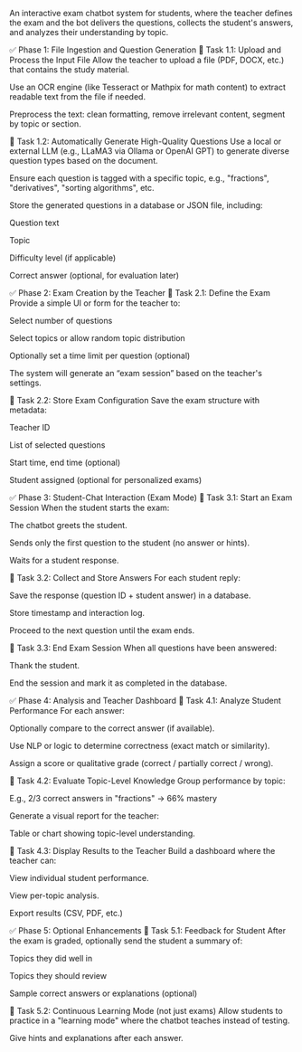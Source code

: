 An interactive exam chatbot system for students, where the teacher defines the exam and the bot delivers the questions, collects the student's answers, and analyzes their understanding by topic.

✅ Phase 1: File Ingestion and Question Generation
🔹 Task 1.1: Upload and Process the Input File
Allow the teacher to upload a file (PDF, DOCX, etc.) that contains the study material.

Use an OCR engine (like Tesseract or Mathpix for math content) to extract readable text from the file if needed.

Preprocess the text: clean formatting, remove irrelevant content, segment by topic or section.

🔹 Task 1.2: Automatically Generate High-Quality Questions
Use a local or external LLM (e.g., LLaMA3 via Ollama or OpenAI GPT) to generate diverse question types based on the document.

Ensure each question is tagged with a specific topic, e.g., "fractions", "derivatives", "sorting algorithms", etc.

Store the generated questions in a database or JSON file, including:

Question text

Topic

Difficulty level (if applicable)

Correct answer (optional, for evaluation later)

✅ Phase 2: Exam Creation by the Teacher
🔹 Task 2.1: Define the Exam
Provide a simple UI or form for the teacher to:

Select number of questions

Select topics or allow random topic distribution

Optionally set a time limit per question (optional)

The system will generate an “exam session” based on the teacher's settings.

🔹 Task 2.2: Store Exam Configuration
Save the exam structure with metadata:

Teacher ID

List of selected questions

Start time, end time (optional)

Student assigned (optional for personalized exams)

✅ Phase 3: Student-Chat Interaction (Exam Mode)
🔹 Task 3.1: Start an Exam Session
When the student starts the exam:

The chatbot greets the student.

Sends only the first question to the student (no answer or hints).

Waits for a student response.

🔹 Task 3.2: Collect and Store Answers
For each student reply:

Save the response (question ID + student answer) in a database.

Store timestamp and interaction log.

Proceed to the next question until the exam ends.

🔹 Task 3.3: End Exam Session
When all questions have been answered:

Thank the student.

End the session and mark it as completed in the database.

✅ Phase 4: Analysis and Teacher Dashboard
🔹 Task 4.1: Analyze Student Performance
For each answer:

Optionally compare to the correct answer (if available).

Use NLP or logic to determine correctness (exact match or similarity).

Assign a score or qualitative grade (correct / partially correct / wrong).

🔹 Task 4.2: Evaluate Topic-Level Knowledge
Group performance by topic:

E.g., 2/3 correct answers in "fractions" → 66% mastery

Generate a visual report for the teacher:

Table or chart showing topic-level understanding.

🔹 Task 4.3: Display Results to the Teacher
Build a dashboard where the teacher can:

View individual student performance.

View per-topic analysis.

Export results (CSV, PDF, etc.)

✅ Phase 5: Optional Enhancements
🔹 Task 5.1: Feedback for Student
After the exam is graded, optionally send the student a summary of:

Topics they did well in

Topics they should review

Sample correct answers or explanations (optional)

🔹 Task 5.2: Continuous Learning Mode (not just exams)
Allow students to practice in a "learning mode" where the chatbot teaches instead of testing.

Give hints and explanations after each answer.